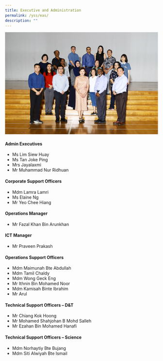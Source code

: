 ```yaml
---
title: Executive and Administration
permalink: /yss/eas/
description: ""
---
```

![](/images/YSS/eas_2023.png)

#### Admin Executives

*   Ms Lim Siew Huay
*   Ms Tan Joke Ping
*   Mrs Jayalaxmi
*   Mr Muhammad Nur Ridhuan


#### Corporate Support Officers

*   Mdm Lamra Lamri
*   Ms Elaine Ng
*   Mr Yeo Chee Hiang

  

#### Operations Manager

*   Mr Fazal Khan Bin Arunkhan

  

#### ICT Manager

*   Mr Praveen Prakash

  

#### Operations Support Officers

*   Mdm Maimunah Bte Abdullah
*   Mdm Tamil Chaldy
*   Mdm Wong Geck Eng
*   Mr Ithnin Bin Mohamed Noor
*   Mdm Kamisah Binte Ibrahim
*   Mr Arul

  

#### Technical Support Officers – D&amp;T

*  Mr Chiang Kok Hoong
*  Mr Mohamed Shahjohan B Mohd Salleh
*  Mr Ezahan Bin Mohamed Hanafi

  

#### Technical Support Officers – Science

*   Mdm Norhaytiy Bte Bujang
*   Mdm Siti Alwiyah Bte Ismail